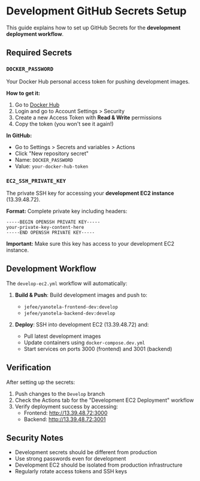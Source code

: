 # Development GitHub Secrets Setup

This guide explains how to set up GitHub Secrets for the **development deployment workflow**.

## Required Secrets

### `DOCKER_PASSWORD`
Your Docker Hub personal access token for pushing development images.

**How to get it:**
1. Go to [Docker Hub](https://hub.docker.com/)
2. Login and go to Account Settings > Security
3. Create a new Access Token with **Read & Write** permissions
4. Copy the token (you won't see it again!)

**In GitHub:**
- Go to Settings > Secrets and variables > Actions
- Click "New repository secret"
- Name: `DOCKER_PASSWORD`
- Value: `your-docker-hub-token`

### `EC2_SSH_PRIVATE_KEY`
The private SSH key for accessing your **development EC2 instance** (13.39.48.72).

**Format:** Complete private key including headers:
```
-----BEGIN OPENSSH PRIVATE KEY-----
your-private-key-content-here
-----END OPENSSH PRIVATE KEY-----
```

**Important:** Make sure this key has access to your development EC2 instance.

## Development Workflow

The `develop-ec2.yml` workflow will automatically:

1. **Build & Push**: Build development images and push to:
   - `jefee/yanotela-frontend-dev:develop`
   - `jefee/yanotela-backend-dev:develop`

2. **Deploy**: SSH into development EC2 (13.39.48.72) and:
   - Pull latest development images
   - Update containers using `docker-compose.dev.yml`
   - Start services on ports 3000 (frontend) and 3001 (backend)

## Verification

After setting up the secrets:

1. Push changes to the `Develop` branch
2. Check the Actions tab for the "Development EC2 Deployment" workflow
3. Verify deployment success by accessing:
   - Frontend: http://13.39.48.72:3000
   - Backend: http://13.39.48.72:3001

## Security Notes

- Development secrets should be different from production
- Use strong passwords even for development
- Development EC2 should be isolated from production infrastructure
- Regularly rotate access tokens and SSH keys
